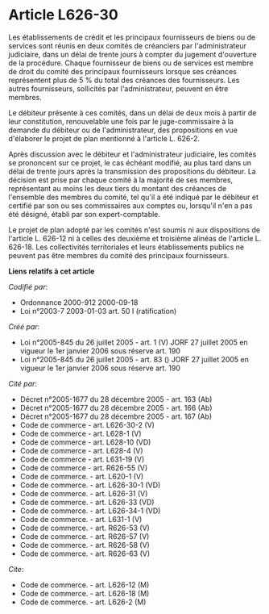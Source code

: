 # Article L626-30

Les établissements de crédit et les principaux fournisseurs de biens ou de services sont réunis en deux comités de créanciers
par l'administrateur judiciaire, dans un délai de trente jours à compter du jugement d'ouverture de la procédure. Chaque
fournisseur de biens ou de services est membre de droit du comité des principaux fournisseurs lorsque ses créances
représentent plus de 5 % du total des créances des fournisseurs. Les autres fournisseurs, sollicités par l'administrateur,
peuvent en être membres.

Le débiteur présente à ces comités, dans un délai de deux mois à partir de leur constitution, renouvelable une fois par le
juge-commissaire à la demande du débiteur ou de l'administrateur, des propositions en vue d'élaborer le projet de plan
mentionné à l'article L. 626-2.

Après discussion avec le débiteur et l'administrateur judiciaire, les comités se prononcent sur ce projet, le cas échéant
modifié, au plus tard dans un délai de trente jours après la transmission des propositions du débiteur. La décision est prise
par chaque comité à la majorité de ses membres, représentant au moins les deux tiers du montant des créances de l'ensemble
des membres du comité, tel qu'il a été indiqué par le débiteur et certifié par son ou ses commissaires aux comptes ou,
lorsqu'il n'en a pas été désigné, établi par son expert-comptable.

Le projet de plan adopté par les comités n'est soumis ni aux dispositions de l'article L. 626-12 ni à celles des deuxième et
troisième alinéas de l'article L. 626-18. Les collectivités territoriales et leurs établissements publics ne peuvent pas être
membres du comité des principaux fournisseurs.

**Liens relatifs à cet article**

_Codifié par_:

  - Ordonnance 2000-912 2000-09-18
  - Loi n°2003-7 2003-01-03 art. 50 I (ratification)

_Créé par_:

  - Loi n°2005-845 du 26 juillet 2005 - art. 1 (V) JORF 27 juillet 2005 en vigueur le 1er janvier 2006 sous réserve art. 190
  - Loi n°2005-845 du 26 juillet 2005 - art. 83 () JORF 27 juillet 2005 en vigueur le 1er janvier 2006 sous réserve art. 190

_Cité par_:

  - Décret n°2005-1677 du 28 décembre 2005 - art. 163 (Ab)
  - Décret n°2005-1677 du 28 décembre 2005 - art. 166 (Ab)
  - Décret n°2005-1677 du 28 décembre 2005 - art. 167 (Ab)
  - Code de commerce - art. L626-30-2 (V)
  - Code de commerce - art. L628-1 (V)
  - Code de commerce - art. L628-10 (VD)
  - Code de commerce - art. L628-4 (V)
  - Code de commerce - art. L631-19 (V)
  - Code de commerce - art. R626-55 (V)
  - Code de commerce. - art. L620-1 (V)
  - Code de commerce. - art. L626-30-1 (VD)
  - Code de commerce. - art. L626-31 (V)
  - Code de commerce. - art. L626-33 (VD)
  - Code de commerce. - art. L626-34-1 (VD)
  - Code de commerce. - art. L631-1 (V)
  - Code de commerce. - art. R626-53 (V)
  - Code de commerce. - art. R626-57 (V)
  - Code de commerce. - art. R626-58 (V)
  - Code de commerce. - art. R626-63 (V)

_Cite_:

  - Code de commerce. - art. L626-12 (M)
  - Code de commerce. - art. L626-18 (M)
  - Code de commerce. - art. L626-2 (M)
